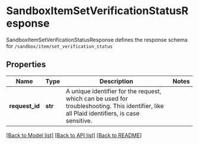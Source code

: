 # SandboxItemSetVerificationStatusResponse

SandboxItemSetVerificationStatusResponse defines the response schema for `/sandbox/item/set_verification_status`
## Properties
Name | Type | Description | Notes
------------ | ------------- | ------------- | -------------
**request_id** | **str** | A unique identifier for the request, which can be used for troubleshooting. This identifier, like all Plaid identifiers, is case sensitive. | 

[[Back to Model list]](../README.md#documentation-for-models) [[Back to API list]](../README.md#documentation-for-api-endpoints) [[Back to README]](../README.md)


